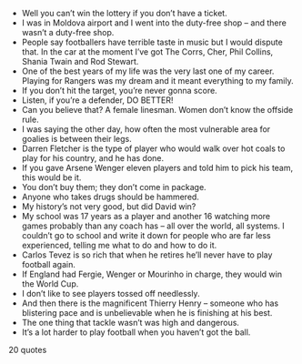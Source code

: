  - Well you can’t win the lottery if you don’t have a ticket.
 - I was in Moldova airport and I went into the duty-free shop – and there wasn’t a duty-free shop.
 - People say footballers have terrible taste in music but I would dispute that. In the car at the moment I’ve got The Corrs, Cher, Phil Collins, Shania Twain and Rod Stewart.
 - One of the best years of my life was the very last one of my career. Playing for Rangers was my dream and it meant everything to my family.
 - If you don’t hit the target, you’re never gonna score.
 - Listen, if you’re a defender, DO BETTER!
 - Can you believe that? A female linesman. Women don’t know the offside rule.
 - I was saying the other day, how often the most vulnerable area for goalies is between their legs.
 - Darren Fletcher is the type of player who would walk over hot coals to play for his country, and he has done.
 - If you gave Arsene Wenger eleven players and told him to pick his team, this would be it.
 - You don’t buy them; they don’t come in package.
 - Anyone who takes drugs should be hammered.
 - My history’s not very good, but did David win?
 - My school was 17 years as a player and another 16 watching more games probably than any coach has – all over the world, all systems. I couldn’t go to school and write it down for people who are far less experienced, telling me what to do and how to do it.
 - Carlos Tevez is so rich that when he retires he’ll never have to play football again.
 - If England had Fergie, Wenger or Mourinho in charge, they would win the World Cup.
 - I don’t like to see players tossed off needlessly.
 - And then there is the magnificent Thierry Henry – someone who has blistering pace and is unbelievable when he is finishing at his best.
 - The one thing that tackle wasn’t was high and dangerous.
 - It’s a lot harder to play football when you haven’t got the ball.

20 quotes